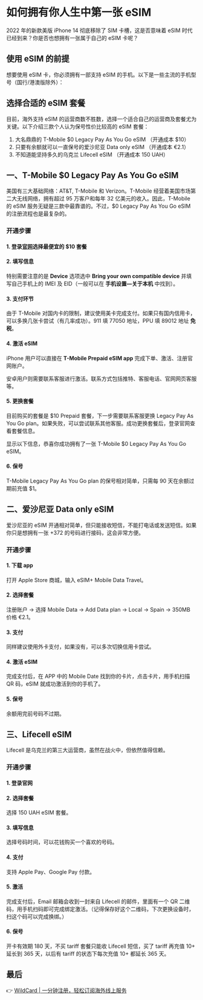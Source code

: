 # 如何拥有你人生中第一张 eSIM

2022 年的新款美版 iPhone 14 彻底移除了 SIM 卡槽，这是否意味着 eSIM 时代已经到来？你是否也想拥有一张属于自己的 eSIM 卡呢？

## 使用 eSIM 的前提

想要使用 eSIM 卡，你必须拥有一部支持 eSIM 的手机。以下是一些主流的手机型号（国行/港澳版除外）：



## 选择合适的 eSIM 套餐

目前，海外支持 eSIM 的运营商数不胜数，选择一个适合自己的运营商及套餐尤为关键。以下介绍三款个人认为保号性价比较高的 eSIM 套餐：

1. 大名鼎鼎的 T-Mobile $0 Legacy Pay As You Go eSIM （开通成本 $10）
2. 只要有余额就可以一直保号的爱沙尼亚 Data only eSIM （开通成本 €2.1）
3. 不知道能坚持多久的乌克兰 Lifecell eSIM （开通成本 150 UAH）

## 一、T-Mobile $0 Legacy Pay As You Go eSIM

美国有三大基础网络：AT&T, T-Mobile 和 Verizon。T-Mobile 经营着美国市场第二大无线网络，拥有超过 95 万客户和每年 32 亿美元的收入。因此，T-Mobile 的 eSIM 服务无疑是三款中最靠谱的。不过，$0 Legacy Pay As You Go eSIM 的注册流程也是最复杂的。

### 开通步骤

#### 1. 登录[官网](https://bbtdd.com/WildCard)选择最便宜的 $10 套餐



#### 2. 填写信息

特别需要注意的是 **Device** 选项选中 **Bring your own compatible device** 并填写自己手机上的 IMEI 及 EID（一般可以在 **手机设置—关于本机** 中找到）。



#### 3. 支付环节

由于 T-Mobile 对国内卡的限制，建议使用美卡完成支付。如果只有国内信用卡，可以多换几张卡尝试（有几率成功）。911 填 77050 地址，PPU 填 89012 地址 **免税**。

#### 4. 激活 eSIM

iPhone 用户可以直接在 **T-Mobile Prepaid eSIM app** 完成下单、激活、注册官网账户。

安卓用户则需要联系客服进行激活。联系方式包括推特、客服电话、官网网页客服等。



#### 5. 更换套餐

目前购买的套餐是 $10 Prepaid 套餐，下一步需要联系客服更换 Legacy Pay As You Go plan。如果失败，可以尝试联系其他客服。成功更换套餐后，登录官网查看套餐信息。

显示以下信息，恭喜你成功拥有了一张 T-Mobile $0 Legacy Pay As You Go eSIM。



#### 6. 保号

T-Mobile Legacy Pay As You Go plan 的保号相对简单，只需每 90 天在余额过期前充值 $1。

## 二、爱沙尼亚 Data only eSIM

爱沙尼亚的 eSIM 开通相对简单，但只能接收短信，不能打电话或发送短信。如果你只是想拥有一张 +372 的号码进行接码，这会非常方便。

### 开通步骤

#### 1. 下载 app

打开 Apple Store 商城，输入 eSIM+ Mobile Data Travel。



#### 2. 选择套餐

注册账户 → 选择 Mobile Data → Add Data plan → Local → Spain → 350MB 价格 €2.1。

#### 3. 支付

同样建议使用外卡支付，如果没有，可以多次切换信用卡尝试。



#### 4. 激活 eSIM

完成支付后，在 APP 中的 Mobile Date 找到你的卡片，点击卡片，用手机扫描 QR 码，eSIM 就成功激活到你的手机了。

#### 5. 保号

余额用完前号码不过期。

## 三、Lifecell eSIM

Lifecell 是乌克兰的第三大运营商，虽然在战火中，但依然值得信赖。

### 开通步骤

#### 1. 登录官网



#### 2. 选择套餐

选择 150 UAH eSIM 套餐。



#### 3. 填写信息

选择号码时间，可以花钱购买一个喜欢的号码。



#### 4. 支付

支持 Apple Pay、Google Pay 付款。

#### 5. 激活

完成支付后，Email 邮箱会收到一封来自 Lifecell 的邮件，里面有一个 QR 二维码，用手机扫码即可完成绑定激活。（记得保存好这个二维码，下次更换设备时，扫这个码可以完成换绑。）



#### 6. 保号

开卡有效期 180 天，不买 tariff 套餐只能收 Lifecell 短信，买了 tariff 再充值 10+ 延长到 365 天，以后有 tariff 的状态下每次充值 10+ 都延长 365 天。

## 最后

👉 [WildCard | 一分钟注册，轻松订阅海外线上服务](https://bbtdd.com/WildCard)